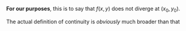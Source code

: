 **For our purposes**, this is to say that $f(x,y)$ does not diverge at $(x_0,y_0)$.

The actual definition of continuity is *obviously* much broader than that